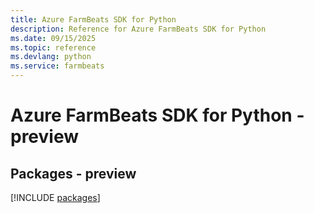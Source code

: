 ```yaml
---
title: Azure FarmBeats SDK for Python
description: Reference for Azure FarmBeats SDK for Python
ms.date: 09/15/2025
ms.topic: reference
ms.devlang: python
ms.service: farmbeats
---
```

# Azure FarmBeats SDK for Python - preview
## Packages - preview
[!INCLUDE [packages](farmbeats-index.md)]